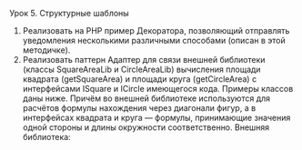 Урок 5. Структурные шаблоны

1. Реализовать на PHP пример Декоратора, позволяющий отправлять уведомления несколькими различными способами (описан в этой методичке).
2. Реализовать паттерн Адаптер для связи внешней библиотеки (классы SquareAreaLib и CircleAreaLib) вычисления площади квадрата (getSquareArea) и площади круга (getCircleArea) с интерфейсами ISquare и ICircle имеющегося кода. Примеры классов даны ниже. Причём во внешней библиотеке используются для расчётов формулы нахождения через диагонали фигур, а в интерфейсах квадрата и круга — формулы, принимающие значения одной стороны и длины окружности соответственно.
Внешняя библиотека:
<?php
class CircleAreaLib
{
   public function getCircleArea(int $diagonal)
   {
       $area = (M_PI * $diagonal**2))/4;

       return $area;
   }
}

class SquareAreaLib
{
   public function getSquareArea(int $diagonal)
   {
       $area = ($diagonal**2)/2;

       return $area;
   }
}

Имеющиеся интерфейсы:
<?php
interface ISquare
{
function squareArea(int $sideSquare);
}

interface ICircle
{
function circleArea(int $circumference);
}